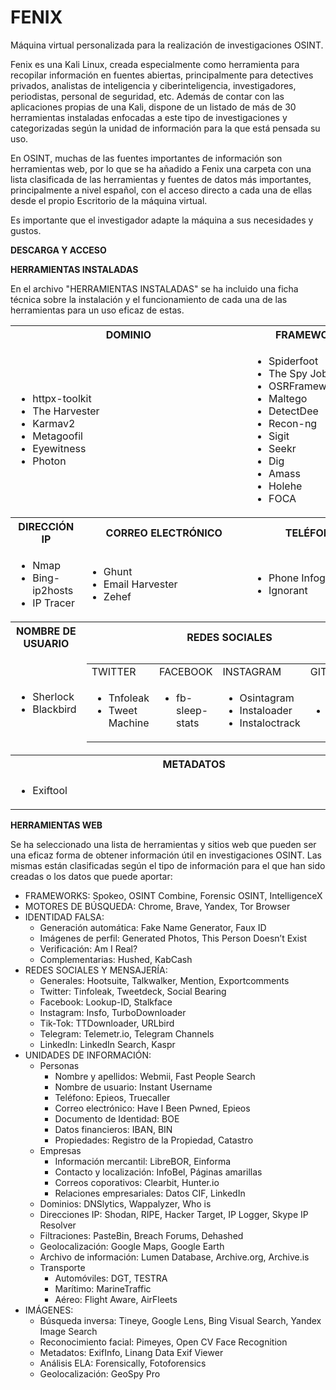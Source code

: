 # FENIX
Máquina virtual personalizada para la realización de investigaciones OSINT.

Fenix es una Kali Linux, creada especialmente como herramienta para recopilar información en fuentes abiertas, principalmente para detectives privados, analistas de inteligencia y ciberinteligencia, investigadores, periodistas, personal de seguridad, etc. Además de contar con las aplicaciones propias de una Kali, dispone de un listado de más de 30 herramientas instaladas enfocadas a este tipo de investigaciones y categorizadas según la unidad de información para la que está pensada su uso.

En OSINT, muchas de las fuentes importantes de información son herramientas web, por lo que se ha añadido a Fenix una carpeta con una lista clasificada de las herramientas y fuentes de datos más importantes, principalmente a nivel español, con el acceso directo a cada una de ellas desde el propio Escritorio de la máquina virtual.

Es importante que el investigador adapte la máquina a sus necesidades y gustos.

**DESCARGA Y ACCESO**







**HERRAMIENTAS INSTALADAS**

En el archivo "HERRAMIENTAS INSTALADAS" se ha incluido una ficha técnica sobre la instalación y el funcionamiento de cada una de las herramientas para un uso eficaz de estas.

<table>
    <tr>
        <th colspan="2">DOMINIO</th>
        <th>FRAMEWORKS</th>
    </tr>
    <tr>
        <td colspan="2">
            <ul>
                <li>httpx-toolkit</li>
                <li>The Harvester</li>
                <li>Karmav2</li>
                <li>Metagoofil</li>
                <li>Eyewitness</li>
                <li>Photon</li>
            </ul>
        </td>
        <td>
            <ul>
                <li>Spiderfoot</li>
                <li>The Spy Job</li>
                <li>OSRFramework</li>
                <li>Maltego</li>
                <li>DetectDee</li>
                <li>Recon-ng</li>
                <li>Sigit</li>
                <li>Seekr</li>
                <li>Dig</li>
                <li>Amass</li>
                <li>Holehe</li>
                <li>FOCA</li>
            </ul>
        </td>
    </tr>
    <tr>
        <th>DIRECCIÓN IP</th>
        <th>CORREO ELECTRÓNICO</th>
        <th>TELÉFONO</th>
    </tr>
    <tr>
        <td>
            <ul>
                <li>Nmap</li>
                <li>Bing-ip2hosts</li>
                <li>IP Tracer</li>
            </ul>
        </td>
        <td>
            <ul>
                <li>Ghunt</li>
                <li>Email Harvester</li>
                <li>Zehef</li>
            </ul>
        </td>
        <td>
            <ul>
                <li>Phone Infoga</li>
                <li>Ignorant</li>
            </ul>
        </td>
    </tr>
    <tr>
        <th>NOMBRE DE USUARIO</th>
        <th colspan="2">REDES SOCIALES</th>
    </tr>
    <tr>
        <td>
            <ul>
                <li>Sherlock</li>
                <li>Blackbird</li>
            </ul>
        </td>
        <td colspan="2">
            <table>
                <tr>
                    <td>TWITTER</td>
                    <td>FACEBOOK</td>
                    <td>INSTAGRAM</td>
                    <td>GITHUB</td>
                </tr>
                <tr>
                    <td>
                        <ul>
                            <li>Tnfoleak</li>
                            <li>Tweet Machine</li>
                        </ul>
                    </td>
                    <td>
                        <ul>
                            <li>fb-sleep-stats</li>
                        </ul>
                    </td>
                    <td>
                        <ul>
                            <li>Osintagram</li>
                            <li>Instaloader</li>
                            <li>Instaloctrack</li>
                        </ul>
                    </td>
                    <td>
                        <ul>
                            <li>Gitrecon</li>
                        </ul>
                    </td>
                </tr>
            </table>
        </td>
    </tr>
    <tr>
        <th colspan="3">METADATOS</th>
    </tr>
    <tr>
        <td colspan="3">
            <ul>
                <li>Exiftool</li>
            </ul>
        </td>
    </tr>
</table>

**HERRAMIENTAS WEB**

Se ha seleccionado una lista de herramientas y sitios web que pueden ser una eficaz forma de obtener información útil en investigaciones OSINT. Las mismas están clasificadas según el tipo de información para el que han sido creadas o los datos que puede aportar:

- FRAMEWORKS: Spokeo, OSINT Combine, Forensic OSINT, IntelligenceX
- MOTORES DE BÚSQUEDA: Chrome, Brave, Yandex, Tor Browser
- IDENTIDAD FALSA:
  - Generación automática: Fake Name Generator, Faux ID
  - Imágenes de perfil: Generated Photos, This Person Doesn’t Exist
  - Verificación: Am I Real?
  - Complementarias: Hushed, KabCash
- REDES SOCIALES Y MENSAJERÍA:
  - Generales: Hootsuite, Talkwalker, Mention, Exportcomments
  - Twitter: Tinfoleak, Tweetdeck, Social Bearing
  - Facebook: Lookup-ID, Stalkface
  - Instagram: Insfo, TurboDownloader
  - Tik-Tok: TTDownloader, URLbird
  - Telegram: Telemetr.io, Telegram Channels
  - LinkedIn: LinkedIn Search, Kaspr
- UNIDADES DE INFORMACIÓN:
  - Personas
    - Nombre y apellidos: Webmii, Fast People Search
    - Nombre de usuario: Instant Username
    - Teléfono: Epieos, Truecaller
    - Correo electrónico: Have I Been Pwned, Epieos
    - Documento de Identidad: BOE
    - Datos financieros: IBAN, BIN
    - Propiedades: Registro de la Propiedad, Catastro
  - Empresas
    - Información mercantil: LibreBOR, Einforma
    - Contacto y localización: InfoBel, Páginas amarillas
    - Correos coporativos: Clearbit, Hunter.io
    - Relaciones empresariales: Datos CIF, LinkedIn
  - Dominios: DNSlytics, Wappalyzer, Who is
  - Direcciones IP: Shodan, RIPE, Hacker Target, IP Logger, Skype IP Resolver
  - Filtraciones: PasteBin, Breach Forums, Dehashed
  - Geolocalización: Google Maps, Google Earth
  - Archivo de información: Lumen Database, Archive.org, Archive.is
  - Transporte
    - Automóviles: DGT, TESTRA
    - Marítimo: MarineTraffic
    - Aéreo: Flight Aware, AirFleets
- IMÁGENES:
  - Búsqueda inversa: Tineye, Google Lens, Bing Visual Search, Yandex Image Search
  - Reconocimiento facial: Pimeyes, Open CV Face Recognition
  - Metadatos: ExifInfo, Linang Data Exif Viewer
  - Análisis ELA: Forensically, Fotoforensics
  - Geolocalización: GeoSpy Pro
